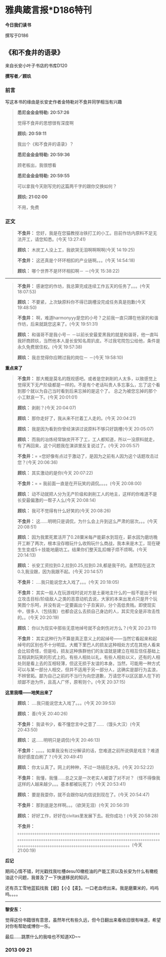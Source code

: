 # 雅典箴言报*D186特刊

**今日我们读书**

撰写于D186

## **《和不食井的语录》**

来自长安小叶子书店的书库D120 

**撰写者／顾玖**

### 前言 

写这本书的缘由是长安史作者金特勒对不食井同学相当有兴趣

>**悉尼金金金特勒: 20:57:26**
> 
>觉得不食井的思想很有深度啊
>
>**顾玖: 20:59:11**
>
>我出个《和不食井的语录》？
>
>**悉尼金金金特勒: 20:59:36** 
>
>顾老板出，我很想看
>
>**悉尼金金金特勒: 20:59:55** 
>
>可以拿我今天刚写完的这篇两千字的跟你交换如何？
>
>**顾玖: 21:02:00**
>
>不用，免费

### 正文

>**不食井：** 您好，我是在您猫教授冶铁打工的小工。目前作坊内原料不足无法开工，请您知悉。(今天 13:27:41)
>
>**顾玖：** 木炭工人没上工，我欲哭无泪啊啊啊啊(今天 14:19:25)
>
>**不食井：** 这还真是个环环相扣的产业链啊。。。(今天 14:54:18)
>
>**顾玖：** 哪个世界不是环环相扣啊－ －(今天 15:38:22)

---

> **不食井：** 感谢您的作坊，我总算完成连续工作五天的任务了。。。(今天 18:07:53)
>
> **顾玖：** 不要紧，上次缺原料你不得已跳槽没完成任务真是抱歉(今天 19:48:50)
>
> **不食井：** 啊，难道harmonyyy是您的小号？之前我一直只蹲在他家的和谐作坊，后来就跳您这来了。(今天 19:51:31)
>
> **顾玖：** 和谐哥不是我小号－ －以前长安最爱黑我的就是和谐哥，他一直叫我奸商顾玖，当然他本人是长安知名周扒皮。不过我宅院包公给他，条件是永久免费居住权。(今天 19:57:38)
>
> **顾玖：** 我总觉得你应聘过我的岗位－ －(今天 19:58:10)

**重点来了** 

> **不食井：** 那大概是莫名的既视感吧。或者是您剥削的人太多，以致感觉上觉得天下无产阶级都是一样的。不是有个老话叫贵人多忘事么，忘了这个看到那个就以为自己当时看到后来忘掉的是这个了。 总之为被您忘掉的那个小工默哀一下。(今天 20:01:01)
>
> **顾玖：** 剥削？(今天 20:04:07) 
>
> **顾玖：** 那你走好了，我从来不拦着工人走的。(今天 20:04:21) 
>
> **顾玖：** 我是因为看到你曾经演讲过说原料不够只好跳槽(今天 20:05:07) 
>
> **顾玖：** 而我的冶炼经常缺炭开不了工，工人都知道，所以一没原料就走，有了再回来，这个问题我在演讲里反复说过了。(今天 20:05:57)
>
> **不食井：**= =您好像有点过于激动了，是因为之前有人因为这个话题攻击过您？(今天 20:06:36)
>
> **顾玖：** 其实激动的是你(今天 20:07:22)
>
> **不食井：**= = 我前面一直是在开玩笑的调侃。。。。(今天 20:08:00)
>
> **顾玖：** 动不动就把人分为无产阶级和剥削工人的地主，这样的你难道不是长安最偏激的一帮子人么(今天 20:08:14) 
>
> **顾玖：** 我可不觉得有什么好笑的(今天 20:08:26)
>
> **不食井：** 这……明明只是调侃，为什么会上升到这么严肃的层次。。。(今天 20:08:51)
>
> **顾玖：** 因为我累死累活开了0.28粟米每产能薪水到现在，薪水因为磨坊晚开工断了两次，根本没存粮玩什么收购玩什么商战，我本来是木工，现在硬生生变成5＋技能地磨坊工。结果你们整天乱扣帽子烦不烦啊。(今天 20:14:13)
>
> **顾玖：** 长安工资拉到0.2,拉到0.25,拉到0.28,都是我干的。虽然现在这次0.3,我没跟，因为我跟不起。(今天 20:14:57)
>
> **不食井：** ....我只能说您太入戏了。。。(今天 20:18:05) 
>
> **不食井：** 其实一般人在玩游戏时说对方是土豪地主什么的一般不是出于树立攻击目标/阶级敌人之类的恶意动机去说，大家的本来出发点只是开个玩笑图个乐呵，并没有说一定要画出个子丑寅卯，分个高低贵贱。即使现实中，很多人（包括我）也都会这么去损自己身边的人，其实完全是非攻击性的。。(今天 20:20:19)
>
> **顾玖：** 你以为现实中那些无意地绰号就不会刺伤对方么？(今天 20:23:11)
>
> **不食井：** 其实这种行为不算是真正意义上的起绰号——当然它看起来和起绰号的区别也不十分明显。大概下里巴人的损友这种相处方式在其他人看来会比较奇怪，但是哈，损友这种族群他们的友谊就是建立在相互信任基础上互相讽刺玩笑的形式上的。有些人相处以礼，有些人相处以义，还有的人相处则是看上去的互相轻薄，但这无损于友谊的本身。当然，可能用一种方式可以与某一部分人相交，但并不适用于另一部分人，这确实是鄙行为孟浪，不辨曾跖。鄙为自己之前的不当行为向您道歉，万请您不以区区鄙人在下的顽鄙不逊为忤，且高人广怀，原宥则个。(今天 20:37:15)

**这里我噗——地笑出来了**

> **顾玖：** ....我只能说您太入戏了。。。(今天 20:39:53) 
>
> **顾玖：** 善(今天 20:40:26)
>
> **不食井：** 我读书少，看不懂您言中之意了……（馒头大汉）(今天 20:43:50)
>
> **顾玖：** 这……明明只是调侃(今天 20:46:13)
>
> **不食井：** 。。。。如果我没有过分解读的话，您难道之前所说俱是戏言？难道我好感度白刷了？(今天 20:49:41)
>
> **顾玖：** 你太认真了。网上的种种，不过一场镜花水月。(今天 20:52:22)
>
> **不食井：** 我懂，我懂……总之又是一次老实人被耍了对不对？（怪不得像我这样的人越来越少。。。基本都被玩死了）(今天 20:53:41)
>
> **顾玖：** 要是我耍你，就不会跟你站内信说到现在了。(今天 20:54:47)
>
> **不食井：** 那到底是怎样啊。。。（欲哭无泪）(今天 20:56:31)
>
> **顾玖：** 好好工作，好好在civitas里发展下去。祝你成功！(今天 20:58:28)
>
> **不食井：** 。。。。。。。。。。。。。。。。。。。。。。。。。。。。。。。。。。。。。。。。。。。。。。。。。。。。。。。。。。。。。。。。。。。。。。。。。。。。。。。。。。。。。。。。。。。。。。。。。。。。。。。。。。。。。。。。。。。。。。。。。。。。。。。。。。。。。。。。。。。。。。。。。。。。。。。。。。。。。。。。。。。。。。。。。。。。。。。。。。。。。。。。(今天 21:00:19)

**后记**

期间心情不错，时光戳找我吐槽desu10橄榄油的产能工资以及长安为什么有橄榄油这个问题，我普及了一下快速移民的知识。

还有员工雪地蓝狐找我【磨】【小】【麦】。一口老血喷出来。我是磨粟米的，呜呜呜。。。。

---

**黎安东：** 

觉得这份书籍很有意思，虽然年代有些久远，但今日翻出来看依旧很有味道，希望对你有帮助或博你一乐。 

最后……跳票什么的我啥也不知道XD~~

### 2013 09 21